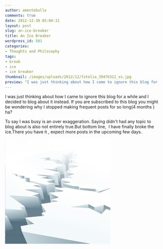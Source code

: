 ```yaml
---
author: amentebullo
comments: true
date: 2012-12-30 05:04:11
layout: post
slug: an-ice-breaker
title: An Ice Breaker
wordpress_id: 501
categories:
- Thoughts and Philosophy
tags:
- break
- ice
- ice breaker
thumbnail: /images/uploads/2012/12/fotolia_39476312_xs.jpg
preview: "I was just thinking about how I came to ignore this blog for a while and I decided to blog about it instead. If you are subscribed to this blog you might be wondering..."
---
```


I was just thinking about how I came to ignore this blog for a while and I decided to blog about it instead. If you are subscribed to this blog you might be wondering why I stopped making frequent posts for so long(4 months ) ha?

To say I was busy is an over exaggeration. Saying didn't had any topic to blog about is also not entirely true.But bottom line,  I have finally broke the ice.There you have it , expect more posts in the upcoming few days.

[![Ice breaker](/images/uploads/2012/12/fotolia_39476312_xs.jpg)](http://amentebullo.wordpress.com/2012/12/30/an-ice-breaker/ice-floe/)
